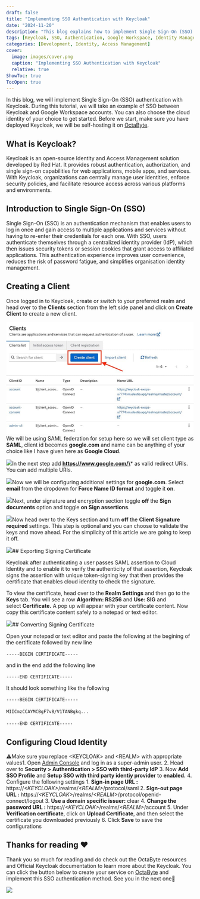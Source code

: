 ```yaml
---
draft: false
title: "Implementing SSO Authentication with Keycloak"
date: "2024-11-20"
description: "This blog explains how to implement Single Sign-On (SSO) authentication with Keycloak, using Google Workspace as an example. It covers configuring Keycloak, creating a SAML client, exporting and converting signing certificates, and setting up Cloud Identity for SSO integration."
tags: [Keycloak, SSO, Authentication, Google Workspace, Identity Management, SAML, Cloud Identity, Single Sign-On, Red Hat, Security, Web Applications]
categories: [Development, Identity, Access Management]
cover:
  image: images/cover.png
  caption: "Implementing SSO Authentication with Keycloak"
  relative: true
ShowToc: true
TocOpen: true
---
```



In this blog, we will implement Single Sign\-On (SSO) authentication with Keycloak. During this tutorial, we will take an example of SSO between Keycloak and Google Workspace accounts. You can also choose the cloud identity of your choice to get started. Before we start, make sure you have deployed Keycloak, we will be self\-hosting it on [OctaByte](https://octabyte.io/development/identity-and-access-management/keycloak).

## What is Keycloak?

Keycloak is an open\-source Identity and Access Management solution developed by Red Hat. It provides robust authentication, authorization, and single sign\-on capabilities for web applications, mobile apps, and services. With Keycloak, organizations can centrally manage user identities, enforce security policies, and facilitate resource access across various platforms and environments.

## Introduction to Single Sign\-On (SSO)

Single Sign\-On (SSO) is an authentication mechanism that enables users to log in once and gain access to multiple applications and services without having to re\-enter their credentials for each one. With SSO, users authenticate themselves through a centralized identity provider (IdP), which then issues security tokens or session cookies that grant access to affiliated applications. This authentication experience improves user convenience, reduces the risk of password fatigue, and simplifies organisation identity management.

## Creating a Client

Once logged in to Keycloak, create or switch to your preferred realm and head over to the **Clients** section from the left side panel and click on **Create Client** to create a new client. 

![](images/Screenshot-2024-04-24-at-7.34.33-PM.jpg)We will be using SAML federation for setup here so we will set client type as **SAML**, client id becomes **google.com** and name can be anything of your choice like I have given here as **Google Cloud**.

![](https://blog.elest.io/content/images/2024/04/Screenshot-2024-04-24-at-7.36.23-PM.jpg)In the next step add **https://www.google.com/\*** as valid redirect URIs. You can add multiple URIs.

![](https://blog.elest.io/content/images/2024/04/Screenshot-2024-04-24-at-7.36.54-PM.jpg)Now we will be configuring additional settings for **google.com**. Select **email** from the dropdown for **Force Name ID format** and toggle it **on**.

![](https://blog.elest.io/content/images/2024/04/Screenshot-2024-04-24-at-8.11.09-PM.jpg)Next, under signature and encryption section toggle **off** the **Sign documents** option and toggle **on Sign assertions**.

![](https://blog.elest.io/content/images/2024/04/Screenshot-2024-04-24-at-8.14.38-PM.jpg)Now head over to the Keys section and turn **off** the **Client Signature required** settings. This step is optional and you can choose to validate the keys and move ahead. For the simplicity of this article we are going to keep it off.

![](https://blog.elest.io/content/images/2024/04/Screenshot-2024-04-24-at-8.16.00-PM.jpg)## Exporting Signing Certificate

Keycloak after authenticating a user passes SAML assertion to Cloud Identity and to enable it to verify the authenticity of that assertion, Keycloak signs the assertion with unique token\-signing key that then provides the certificate that enables cloud identity to check the signature.

To view the certificate, head over to the **Realm Settings** and then go to the **Keys** tab. You will see a row **Algorithm: RS256** and **Use: SIG** and select **Certificate.** A pop up will appear with your certificate content. Now copy this certificate content safely to a notepad or text editor.

![](https://blog.elest.io/content/images/2024/04/Screenshot-2024-04-24-at-8.21.55-PM.jpg)## Converting Signing Certificate

Open your notepad or text editor and paste the following at the begining of the certificate followed by new line


```
-----BEGIN CERTIFICATE-----
```
and in the end add the following line


```
-----END CERTIFICATE-----
```
It should look something like the following


```
-----BEGIN CERTIFICATE----- 

MIICmzCCAYMCBgF7v8/V1TANBgkq... 

-----END CERTIFICATE-----
```
## Configuring Cloud Identity

⚠️Make sure you replace \<KEYCLOAK\> and \<REALM\> with appropriate values1. Open [Admin Console](https://admin.google.com/?ref=blog.octabyte.io) and log in as a super\-admin user.
2. Head over to **Security \> Authentication \> SSO with third\-party IdP**
3. Now **Add SSO Profile** and **Setup SSO with third party identiy provider** to **enabled.**
4. Configure the following settings
	1. **Sign\-in page URL :** https://*\<KEYCLOAK\>*/realms/*\<REALM\>*/protocol/saml
	2. **Sign\-out page URL :** https://*\<KEYCLOAK\>*/realms/*\<REALM\>*/protocol/openid\-connect/logout
	3. **Use a domain specific issuer:** clear
	4. **Change the password URL :** https://*\<KEYCLOAK\>*/realms/*\<REALM\>*/account
5. Under **Verification certificate**, click on **Upload Certificate**, and then select the certificate you downloaded previously
6. Click **Save** to save the configurations

## **Thanks for reading ❤️**

Thank you so much for reading and do check out the OctaByte resources and Official Keycloak documentation to learn more about the Keycloak. You can click the button below to create your service on [OctaByte](https://octabyte.io/development/identity-and-access-management/keycloak) and implement this SSO authentication method. See you in the next one👋

[![](/images/octabyte-deploy.png)](https://octabyte.io/development/identity-and-access-management/keycloak)


